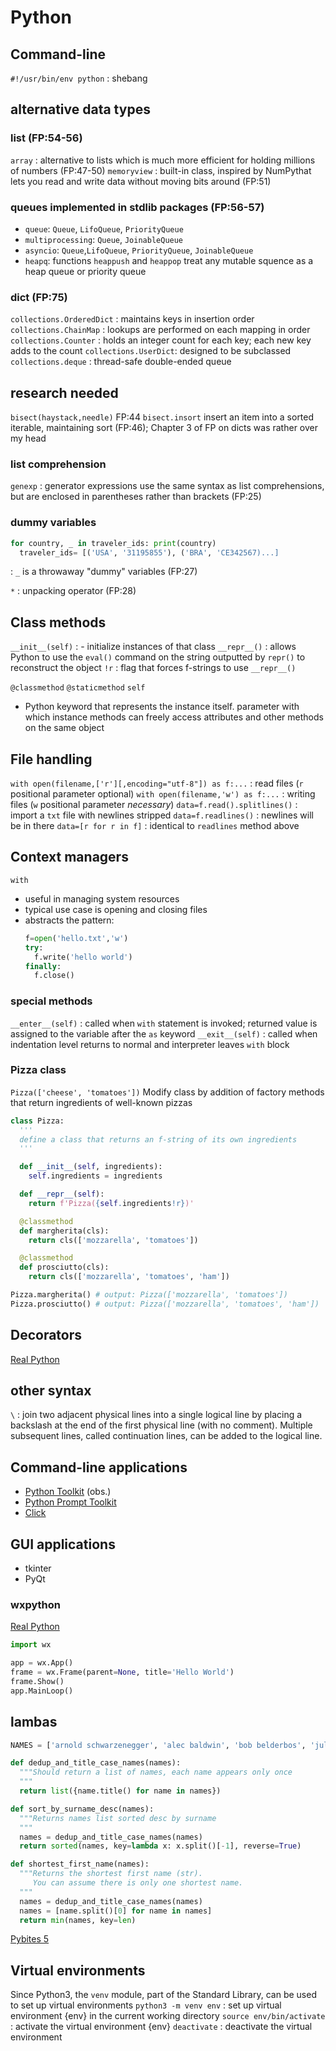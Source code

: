 # Python

## Command-line
`#!/usr/bin/env python` : shebang

## alternative data types

### list (FP:54-56)
`array` : alternative to lists which is much more efficient for holding millions of numbers (FP:47-50)
`memoryview` : built-in class, inspired by NumPythat lets you read and write data without moving bits around (FP:51)

### queues implemented in stdlib packages (FP:56-57)
  - `queue`: `Queue`, `LifoQueue`, `PriorityQueue`
  - `multiprocessing`: `Queue`, `JoinableQueue`
  - `asyncio`: `Queue`,`LifoQueue`, `PriorityQueue`, `JoinableQueue`
  - `heapq`: functions `heappush` and `heappop` treat any mutable squence as a heap queue or priority queue

### dict (FP:75)
`collections.OrderedDict` : maintains keys in insertion order
`collections.ChainMap` : lookups are performed on each mapping in order
`collections.Counter` : holds an integer count for each key; each new key adds to the count
`collections.UserDict`: designed to be subclassed
`collections.deque` : thread-safe double-ended queue

## research needed
`bisect(haystack,needle)` FP:44
`bisect.insort` insert an item into a sorted iterable, maintaining sort (FP:46); Chapter 3 of FP on dicts was rather over my head

### list comprehension
`genexp` : generator expressions use the same syntax as list comprehensions, but are enclosed in parentheses rather than brackets (FP:25)

### dummy variables
```py
for country, _ in traveler_ids: print(country)
  traveler_ids= [('USA', '31195855'), ('BRA', 'CE342567)...]
```
: `_` is a throwaway "dummy" variables (FP:27)

`*` : unpacking operator (FP:28)

## Class methods
`__init__(self)` : - initialize instances of that class
`__repr__()` : allows Python to use the `eval()` command on the string outputted by `repr()` to reconstruct the object
`!r` : flag that forces f-strings to use `__repr__()`

`@classmethod`
`@staticmethod`
`self`
  - Python keyword that represents the instance itself. parameter with which instance methods can freely access attributes and other methods on the same object

## File handling
`with open(filename,['r'][,encoding="utf-8"]) as f:...` : read files (`r` positional parameter optional)
`with open(filename,'w') as f:...` : writing files (`w` positional parameter _necessary_)
`data=f.read().splitlines()` : import a `txt` file with newlines stripped
`data=f.readlines()` : newlines will be in there
`data=[r for r in f]` : identical to `readlines` method above

## Context managers
`with`
  - useful in managing system resources
  - typical use case is opening and closing files
  - abstracts the pattern:
    ```py
    f=open('hello.txt','w')
    try:      
      f.write('hello world')
    finally:  
      f.close()
    ```
### special methods
`__enter__(self)` : called when `with` statement is invoked; returned value is assigned to the variable after the `as` keyword
`__exit__(self)` : called when indentation level returns to normal and interpreter leaves `with` block

### Pizza class
`Pizza(['cheese', 'tomatoes'])`
Modify class by addition of factory methods that return ingredients of well-known pizzas

```py
class Pizza:
  '''
  define a class that returns an f-string of its own ingredients
  '''

  def __init__(self, ingredients):
    self.ingredients = ingredients

  def __repr__(self):
    return f'Pizza({self.ingredients!r})'

  @classmethod
  def margherita(cls):
    return cls(['mozzarella', 'tomatoes'])

  @classmethod
  def prosciutto(cls):
    return cls(['mozzarella', 'tomatoes', 'ham'])

Pizza.margherita() # output: Pizza(['mozzarella', 'tomatoes'])
Pizza.prosciutto() # output: Pizza(['mozzarella', 'tomatoes', 'ham'])
```

## Decorators
[Real Python](https://realpython.com/primer-on-python-decorators/#reusing-decorators)

## other syntax
`\` : join two adjacent physical lines into a single logical line by placing a backslash at the end of the first physical line (with no comment). Multiple subsequent lines, called continuation lines, can be added to the logical line.

## Command-line applications
- [Python Toolkit](http://pythontoolkit.sourceforge.net/) (obs.)
- [Python Prompt Toolkit](https://github.com/prompt-toolkit/python-prompt-toolkit)
- [Click](https://github.com/pallets/click)

## GUI applications
- tkinter
- PyQt

### wxpython
[Real Python](https://realpython.com/python-gui-with-wxpython/)

```py
import wx

app = wx.App()
frame = wx.Frame(parent=None, title='Hello World')
frame.Show()
app.MainLoop()
```

## lambas
```py
NAMES = ['arnold schwarzenegger', 'alec baldwin', 'bob belderbos', 'julian sequeira', 'sandra bullock', 'keanu reeves', 'julbob pybites', 'bob belderbos', 'julian sequeira', 'al pacino', 'brad pitt', 'matt damon', 'brad pitt'] 

def dedup_and_title_case_names(names):
  """Should return a list of names, each name appears only once
  """
  return list({name.title() for name in names})

def sort_by_surname_desc(names):
  """Returns names list sorted desc by surname
  """
  names = dedup_and_title_case_names(names)
  return sorted(names, key=lambda x: x.split()[-1], reverse=True)

def shortest_first_name(names):
  """Returns the shortest first name (str).
     You can assume there is only one shortest name.
  """
  names = dedup_and_title_case_names(names)
  names = [name.split()[0] for name in names]
  return min(names, key=len)                          
```
[Pybites 5](https://codechalleng.es/bites/5/)

## Virtual environments
Since Python3, the `venv` module, part of the Standard Library, can be used to set up virtual environments
`python3 -m venv env` : set up virtual environment {env} in the current working directory
`source env/bin/activate` : activate the virtual environment {env}
`deactivate` : deactivate the virtual environment

